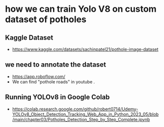 # how we can train Yolo V8 on custom dataset of potholes
## Kaggle Dataset
* https://www.kaggle.com/datasets/sachinpatel21/pothole-image-dataset
## we need to annotate the dataset
* https://app.roboflow.com/
* We can find "pothole roads" in youtube .
## Running YOLOv8 in Google Colab
* https://colab.research.google.com/github/robert0714/Udemy-YOLOv8_Object_Detection_Tracking_Web_App_in_Python_2023_05/blob/main/chapter03/Potholes_Detection_Step_by_Step_Complete.ipynb